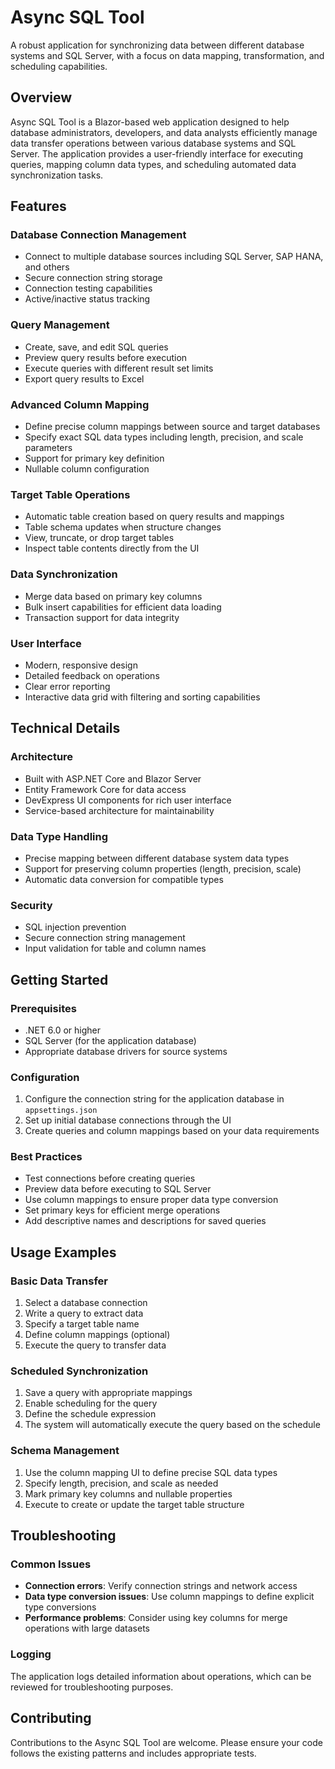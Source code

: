 # Async SQL Tool

A robust application for synchronizing data between different database systems and SQL Server, with a focus on data mapping, transformation, and scheduling capabilities.

## Overview

Async SQL Tool is a Blazor-based web application designed to help database administrators, developers, and data analysts efficiently manage data transfer operations between various database systems and SQL Server. The application provides a user-friendly interface for executing queries, mapping column data types, and scheduling automated data synchronization tasks.

## Features

### Database Connection Management
- Connect to multiple database sources including SQL Server, SAP HANA, and others
- Secure connection string storage
- Connection testing capabilities
- Active/inactive status tracking

### Query Management
- Create, save, and edit SQL queries
- Preview query results before execution
- Execute queries with different result set limits
- Export query results to Excel

### Advanced Column Mapping
- Define precise column mappings between source and target databases
- Specify exact SQL data types including length, precision, and scale parameters
- Support for primary key definition
- Nullable column configuration

### Target Table Operations
- Automatic table creation based on query results and mappings
- Table schema updates when structure changes
- View, truncate, or drop target tables
- Inspect table contents directly from the UI

### Data Synchronization
- Merge data based on primary key columns
- Bulk insert capabilities for efficient data loading
- Transaction support for data integrity

### User Interface
- Modern, responsive design
- Detailed feedback on operations
- Clear error reporting
- Interactive data grid with filtering and sorting capabilities

## Technical Details

### Architecture
- Built with ASP.NET Core and Blazor Server
- Entity Framework Core for data access
- DevExpress UI components for rich user interface
- Service-based architecture for maintainability

### Data Type Handling
- Precise mapping between different database system data types
- Support for preserving column properties (length, precision, scale)
- Automatic data conversion for compatible types

### Security
- SQL injection prevention
- Secure connection string management
- Input validation for table and column names

## Getting Started

### Prerequisites
- .NET 6.0 or higher
- SQL Server (for the application database)
- Appropriate database drivers for source systems

### Configuration
1. Configure the connection string for the application database in `appsettings.json`
2. Set up initial database connections through the UI
3. Create queries and column mappings based on your data requirements

### Best Practices
- Test connections before creating queries
- Preview data before executing to SQL Server
- Use column mappings to ensure proper data type conversion
- Set primary keys for efficient merge operations
- Add descriptive names and descriptions for saved queries

## Usage Examples

### Basic Data Transfer
1. Select a database connection
2. Write a query to extract data
3. Specify a target table name
4. Define column mappings (optional)
5. Execute the query to transfer data

### Scheduled Synchronization
1. Save a query with appropriate mappings
2. Enable scheduling for the query
3. Define the schedule expression
4. The system will automatically execute the query based on the schedule

### Schema Management
1. Use the column mapping UI to define precise SQL data types
2. Specify length, precision, and scale as needed
3. Mark primary key columns and nullable properties
4. Execute to create or update the target table structure

## Troubleshooting

### Common Issues
- **Connection errors**: Verify connection strings and network access
- **Data type conversion issues**: Use column mappings to define explicit type conversions
- **Performance problems**: Consider using key columns for merge operations with large datasets

### Logging
The application logs detailed information about operations, which can be reviewed for troubleshooting purposes.

## Contributing

Contributions to the Async SQL Tool are welcome. Please ensure your code follows the existing patterns and includes appropriate tests.
